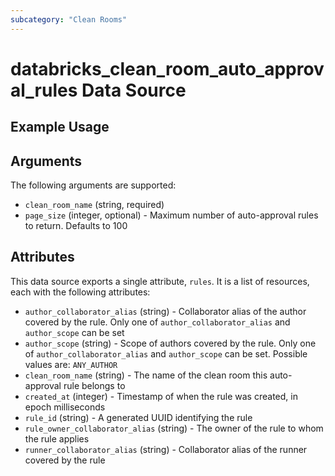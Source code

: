 ```yaml
---
subcategory: "Clean Rooms"
---
```

# databricks_clean_room_auto_approval_rules Data Source


## Example Usage


## Arguments
The following arguments are supported:
* `clean_room_name` (string, required)
* `page_size` (integer, optional) - Maximum number of auto-approval rules to return. Defaults to 100



## Attributes
This data source exports a single attribute, `rules`. It is a list of resources, each with the following attributes:
* `author_collaborator_alias` (string) - Collaborator alias of the author covered by the rule.
  Only one of `author_collaborator_alias` and `author_scope` can be set
* `author_scope` (string) - Scope of authors covered by the rule.
  Only one of `author_collaborator_alias` and `author_scope` can be set. Possible values are: `ANY_AUTHOR`
* `clean_room_name` (string) - The name of the clean room this auto-approval rule belongs to
* `created_at` (integer) - Timestamp of when the rule was created, in epoch milliseconds
* `rule_id` (string) - A generated UUID identifying the rule
* `rule_owner_collaborator_alias` (string) - The owner of the rule to whom the rule applies
* `runner_collaborator_alias` (string) - Collaborator alias of the runner covered by the rule